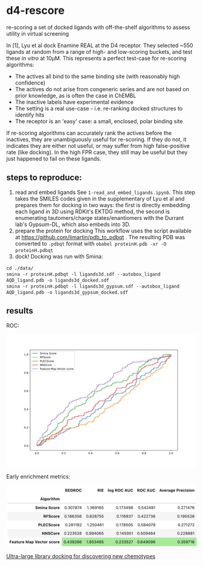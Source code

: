 # d4-rescore
re-scoring a set of docked ligands with off-the-shelf algorithms to assess utility in virtual screening

In [1], Lyu et al dock Enamine REAL at the D4 receptor. They selected ~550 ligands at random from a range of high- and low-scoring buckets, and test these _in vitro_ at 10µM. This represents a perfect test-case for re-scoring algorithms:
- The actives all bind to the same binding site (with reasonably high confidence)
- The actives do not arise from congeneric series and are not based on prior knowledge, as is often the case in ChEMBL
- The inactive labels have experimental evidence
- The setting is a real use-case - i.e. re-ranking docked structures to identify hits
- The receptor is an 'easy' case: a small, enclosed, polar binding site

If re-scoring algorithms can accurately rank the actives before the inactives, they are unambiguously useful for re-scoring. If they do not, it indicates they are either not useful, or may suffer from high false-positive rate (like docking). In the high FPR case, they still may be useful but they just happened to fail on these ligands. 

## steps to reproduce:

1. read and embed ligands
See `1-read_and_embed_ligands.ipynb`. This step takes the SMILES codes given in the supplementary of Lyu et al and prepares them for docking in two ways: the first is directly embedding each ligand in 3D using RDKit's EKTDG method, the second is enumerating tautomers/charge states/enantiomers with the Durrant lab's Gypsum-DL, which also embeds into 3D.
2. prepare the protein for docking
This workflow uses the script available at https://github.com/ljmartin/pdb_to_pdbqt . The resulting PDB was converted to `.pdbqt` format with `obabel proteinH.pdb -xr -O proteinH.pdbqt`
3. dock!
Docking was run with Smina:
```
cd ./data/
smina -r proteinH.pdbqt -l ligands3d.sdf --autobox_ligand AQD_ligand.pdb -o ligands3d_docked.sdf
smina -r proteinH.pdbqt -l ligands3d_gypsum.sdf --autobox_ligand AQD_ligand.pdb -o ligands3d_gypsum_docked.sdf
```

## results
ROC:

![roc](./figs/rocs.svg)

Early enrichment metrics:

![early](./figs/early_enrichment.png)


[Ultra-large library docking for discovering new chemotypes](https://www.nature.com/articles/s41586-019-0917-9)